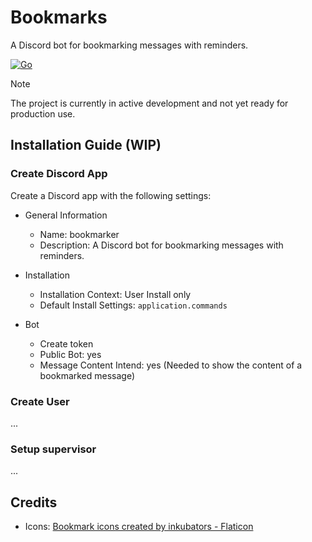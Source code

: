 # Bookmarks

A Discord bot for bookmarking messages with reminders.

[![Go](https://github.com/ErikKalkoken/discord-bookmarker/actions/workflows/go.yml/badge.svg)](https://github.com/ErikKalkoken/discord-bookmarker/actions/workflows/go.yml)

> [!NOTE]
> The project is currently in active development and not yet ready for production use.

## Installation Guide (WIP)

### Create Discord App

Create a Discord app with the following settings:

- General Information
  - Name: bookmarker
  - Description: A Discord bot for bookmarking messages with reminders.

- Installation
  - Installation Context: User Install only
  - Default Install Settings: `application.commands`

- Bot
  - Create token
  - Public Bot: yes
  - Message Content Intend: yes (Needed to show the content of a bookmarked message)

### Create User

...

### Setup supervisor

...

## Credits

- Icons: [Bookmark icons created by inkubators - Flaticon](https://www.flaticon.com/free-icons/bookmark)
